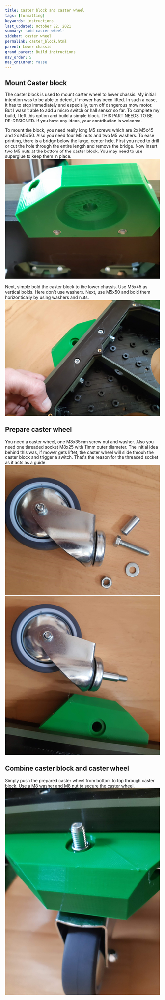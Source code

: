 ```yaml
---
title: Caster block and caster wheel
tags: [formatting]
keywords: instructions
last_updated: October 22, 2021
summary: "Add caster wheel"
sidebar: caster wheel
permalink: caster_block.html
parent: Lower chassis
grand_parent: Build instructions
nav_order: 5
has_children: false
---
```

## Mount Caster block 
The caster block is used to mount caster wheel to lower chassis. My initial intention was to be able to detect, if mower has been lifted.
In such a case, it has to stop immediately and especially, turn off dangerous mow motor. But I wasn't able to add a micro switch or hall sensor
so far. To complete my build, I left this option and build a simple block. THIS PART NEEDS TO BE RE-DESIGNED. If you have any ideas, your contribution is welcome.

To mount the block, you need really long M5 screws which are 2x M5x45 and 2x M5x50. Also you need four M5 nuts and two M5 washers.
To ease printing, there is a bridge below the large, center hole. First you need to drill or cut the hole through the entire length and remove the bridge.
Now insert two M5 nuts at the bottom of the caster block. You may need to use superglue to keep them in place.
![](/images/caster_block_2.jpg)

Next, simple bold the caster block to the lower chassis. Use M5x45 as vertical bolds. Here  don't use washers. Next, use M5x50 and bold them horizontically by using washers and nuts.
![](/images/caster_block_1.jpg)

## Prepare caster wheel
You need a caster wheel, one M8x35mm screw nut and washer. Also you need one threaded socket M8x25 with 11mm outer diameter. The initial idea behind this was, 
if mower gets liftet, the caster wheel will slide throuh the caster block and trigger a switch. That's the reason for the threaded socket as it acts as a guide.
![](/images/caster_parts.jpg)
![](/images/caster_prepare.jpg)

## Combine caster block and caster wheel
Simply push the prepared caster wheel from bottom to top through caster block. Use a M8 washer and M8 nut to secure the caster wheel.
![](/images/caster_final.jpg)

